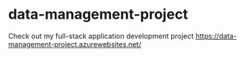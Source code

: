 # data-management-project
Check out my full-stack application development project https://data-management-project.azurewebsites.net/
